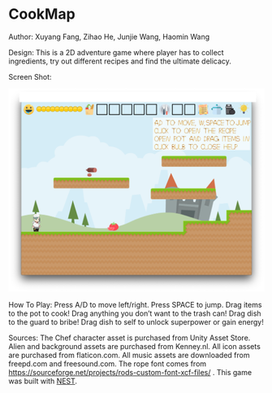 # CookMap

Author: Xuyang Fang, Zihao He, Junjie Wang, Haomin Wang

Design: This is a 2D adventure game where player has to collect ingredients, try out different recipes and find the ultimate delicacy.

Screen Shot:

![Screen Shot](screenshot.png)

How To Play: Press A/D to move left/right. Press SPACE to jump. Drag items to the pot to cook! Drag anything you don’t want to the trash can! Drag dish to the guard to bribe! Drag dish to self to unlock superpower or gain energy!

Sources:
The Chef character asset is purchased from Unity Asset Store.
Alien and background assets are purchased from Kenney.nl.
All icon assets are purchased from flaticon.com.
All music assets are downloaded from freepd.com and freesound.com.
The rope font comes from https://sourceforge.net/projects/rods-custom-font-xcf-files/ .
This game was built with [NEST](NEST.md).
